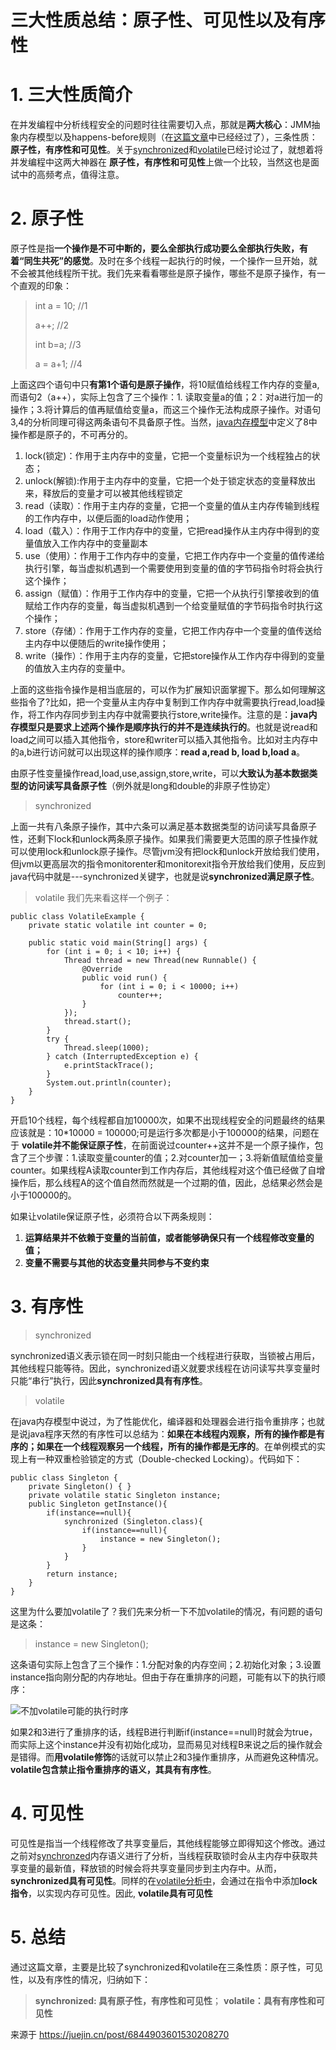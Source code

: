 # 三大性质总结：原子性、可见性以及有序性

# 1. 三大性质简介

在并发编程中分析线程安全的问题时往往需要切入点，那就是**两大核心**：JMM抽象内存模型以及happens-before规则（在[这篇文章](https://juejin.im/post/6844903600318054413)中已经经过了），三条性质：**原子性，有序性和可见性**。关于[synchronized](https://juejin.im/post/6844903600334831629)和[volatile](https://juejin.im/post/6844903601064640525)已经讨论过了，就想着将并发编程中这两大神器在 **原子性，有序性和可见性**上做一个比较，当然这也是面试中的高频考点，值得注意。

# 2. 原子性

原子性是指**一个操作是不可中断的，要么全部执行成功要么全部执行失败，有着“同生共死”的感觉**。及时在多个线程一起执行的时候，一个操作一旦开始，就不会被其他线程所干扰。我们先来看看哪些是原子操作，哪些不是原子操作，有一个直观的印象：

> int a = 10;  //1
>
> a++;  //2
>
> int b=a; //3
>
> a = a+1; //4

上面这四个语句中只**有第1个语句是原子操作**，将10赋值给线程工作内存的变量a,而语句2（a++），实际上包含了三个操作：1. 读取变量a的值；2：对a进行加一的操作；3.将计算后的值再赋值给变量a，而这三个操作无法构成原子操作。对语句3,4的分析同理可得这两条语句不具备原子性。当然，[java内存模型](https://juejin.im/post/6844903600318054413)中定义了8中操作都是原子的，不可再分的。

1. lock(锁定)：作用于主内存中的变量，它把一个变量标识为一个线程独占的状态；
2. unlock(解锁):作用于主内存中的变量，它把一个处于锁定状态的变量释放出来，释放后的变量才可以被其他线程锁定
3. read（读取）：作用于主内存的变量，它把一个变量的值从主内存传输到线程的工作内存中，以便后面的load动作使用；
4. load（载入）：作用于工作内存中的变量，它把read操作从主内存中得到的变量值放入工作内存中的变量副本
5. use（使用）：作用于工作内存中的变量，它把工作内存中一个变量的值传递给执行引擎，每当虚拟机遇到一个需要使用到变量的值的字节码指令时将会执行这个操作；
6. assign（赋值）：作用于工作内存中的变量，它把一个从执行引擎接收到的值赋给工作内存的变量，每当虚拟机遇到一个给变量赋值的字节码指令时执行这个操作；
7. store（存储）：作用于工作内存的变量，它把工作内存中一个变量的值传送给主内存中以便随后的write操作使用；
8. write（操作）：作用于主内存的变量，它把store操作从工作内存中得到的变量的值放入主内存的变量中。

上面的这些指令操作是相当底层的，可以作为扩展知识面掌握下。那么如何理解这些指令了?比如，把一个变量从主内存中复制到工作内存中就需要执行read,load操作，将工作内存同步到主内存中就需要执行store,write操作。注意的是：**java内存模型只是要求上述两个操作是顺序执行的并不是连续执行的**。也就是说read和load之间可以插入其他指令，store和writer可以插入其他指令。比如对主内存中的a,b进行访问就可以出现这样的操作顺序：**read a,read b, load b,load a**。

由原子性变量操作read,load,use,assign,store,write，可以**大致认为基本数据类型的访问读写具备原子性**（例外就是long和double的非原子性协定）

> synchronized

上面一共有八条原子操作，其中六条可以满足基本数据类型的访问读写具备原子性，还剩下lock和unlock两条原子操作。如果我们需要更大范围的原子性操作就可以使用lock和unlock原子操作。尽管jvm没有把lock和unlock开放给我们使用，但jvm以更高层次的指令monitorenter和monitorexit指令开放给我们使用，反应到java代码中就是---synchronized关键字，也就是说**synchronized满足原子性**。

> volatile 我们先来看这样一个例子：

```
public class VolatileExample {
    private static volatile int counter = 0;

    public static void main(String[] args) {
        for (int i = 0; i < 10; i++) {
            Thread thread = new Thread(new Runnable() {
                @Override
                public void run() {
                    for (int i = 0; i < 10000; i++)
                        counter++;
                }
            });
            thread.start();
        }
        try {
            Thread.sleep(1000);
        } catch (InterruptedException e) {
            e.printStackTrace();
        }
        System.out.println(counter);
    }
}
```

开启10个线程，每个线程都自加10000次，如果不出现线程安全的问题最终的结果应该就是：10*10000 = 100000;可是运行多次都是小于100000的结果，问题在于 **volatile并不能保证原子性**，在前面说过counter++这并不是一个原子操作，包含了三个步骤：1.读取变量counter的值；2.对counter加一；3.将新值赋值给变量counter。如果线程A读取counter到工作内存后，其他线程对这个值已经做了自增操作后，那么线程A的这个值自然而然就是一个过期的值，因此，总结果必然会是小于100000的。

如果让volatile保证原子性，必须符合以下两条规则：

1. **运算结果并不依赖于变量的当前值，或者能够确保只有一个线程修改变量的值；**
2. **变量不需要与其他的状态变量共同参与不变约束**

# 3. 有序性

> synchronized

synchronized语义表示锁在同一时刻只能由一个线程进行获取，当锁被占用后，其他线程只能等待。因此，synchronized语义就要求线程在访问读写共享变量时只能“串行”执行，因此**synchronized具有有序性**。

> volatile

在java内存模型中说过，为了性能优化，编译器和处理器会进行指令重排序；也就是说java程序天然的有序性可以总结为：**如果在本线程内观察，所有的操作都是有序的；如果在一个线程观察另一个线程，所有的操作都是无序的**。在单例模式的实现上有一种双重检验锁定的方式（Double-checked Locking）。代码如下：

```
public class Singleton {
    private Singleton() { }
    private volatile static Singleton instance;
    public Singleton getInstance(){
        if(instance==null){
            synchronized (Singleton.class){
                if(instance==null){
                    instance = new Singleton();
                }
            }
        }
        return instance;
    }
}
```

这里为什么要加volatile了？我们先来分析一下不加volatile的情况，有问题的语句是这条：

> instance = new Singleton();

这条语句实际上包含了三个操作：1.分配对象的内存空间；2.初始化对象；3.设置instance指向刚分配的内存地址。但由于存在重排序的问题，可能有以下的执行顺序：


![不加volatile可能的执行时序](https://user-gold-cdn.xitu.io/2018/5/3/1632600e7b66b892?imageView2/0/w/1280/h/960/format/webp/ignore-error/1)


如果2和3进行了重排序的话，线程B进行判断if(instance==null)时就会为true，而实际上这个instance并没有初始化成功，显而易见对线程B来说之后的操作就会是错得。而**用volatile修饰**的话就可以禁止2和3操作重排序，从而避免这种情况。**volatile包含禁止指令重排序的语义，其具有有序性**。

# 4. 可见性

可见性是指当一个线程修改了共享变量后，其他线程能够立即得知这个修改。通过之前对[synchronzed](https://juejin.im/post/6844903600334831629)内存语义进行了分析，当线程获取锁时会从主内存中获取共享变量的最新值，释放锁的时候会将共享变量同步到主内存中。从而，**synchronized具有可见性**。同样的在[volatile分析中](https://juejin.im/post/6844903601064640525)，会通过在指令中添加**lock指令**，以实现内存可见性。因此, **volatile具有可见性**

# 5. 总结

通过这篇文章，主要是比较了synchronized和volatile在三条性质：原子性，可见性，以及有序性的情况，归纳如下：

> **synchronized: 具有原子性，有序性和可见性**； **volatile：具有有序性和可见性**


来源于 https://juejin.cn/post/6844903601530208270